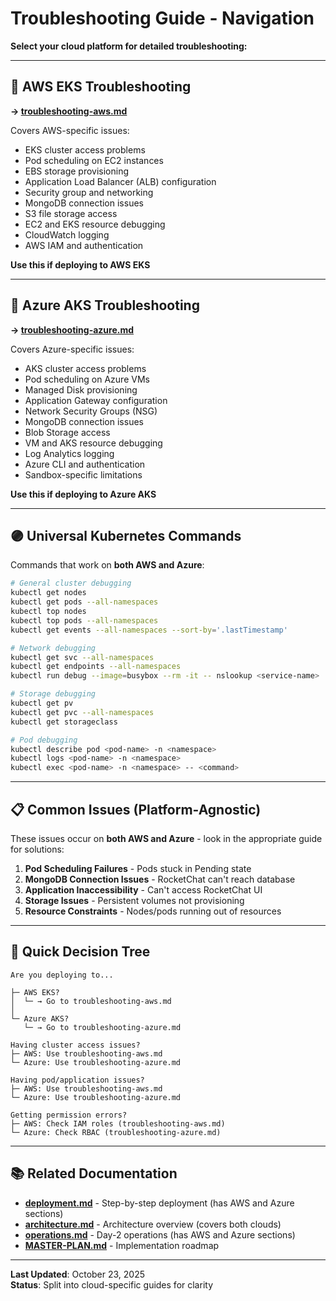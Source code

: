 # Troubleshooting Guide - Navigation

**Select your cloud platform for detailed troubleshooting:**

---

## 🔷 AWS EKS Troubleshooting

**→ [troubleshooting-aws.md](troubleshooting-aws.md)**

Covers AWS-specific issues:
- EKS cluster access problems
- Pod scheduling on EC2 instances
- EBS storage provisioning
- Application Load Balancer (ALB) configuration
- Security group and networking
- MongoDB connection issues
- S3 file storage access
- EC2 and EKS resource debugging
- CloudWatch logging
- AWS IAM and authentication

**Use this if deploying to AWS EKS**

---

## 🔶 Azure AKS Troubleshooting

**→ [troubleshooting-azure.md](troubleshooting-azure.md)**

Covers Azure-specific issues:
- AKS cluster access problems
- Pod scheduling on Azure VMs
- Managed Disk provisioning
- Application Gateway configuration
- Network Security Groups (NSG)
- MongoDB connection issues
- Blob Storage access
- VM and AKS resource debugging
- Log Analytics logging
- Azure CLI and authentication
- Sandbox-specific limitations

**Use this if deploying to Azure AKS**

---

## 🟣 Universal Kubernetes Commands

Commands that work on **both AWS and Azure**:

```bash
# General cluster debugging
kubectl get nodes
kubectl get pods --all-namespaces
kubectl top nodes
kubectl top pods --all-namespaces
kubectl get events --all-namespaces --sort-by='.lastTimestamp'

# Network debugging
kubectl get svc --all-namespaces
kubectl get endpoints --all-namespaces
kubectl run debug --image=busybox --rm -it -- nslookup <service-name>

# Storage debugging
kubectl get pv
kubectl get pvc --all-namespaces
kubectl get storageclass

# Pod debugging
kubectl describe pod <pod-name> -n <namespace>
kubectl logs <pod-name> -n <namespace>
kubectl exec <pod-name> -n <namespace> -- <command>
```

---

## 📋 Common Issues (Platform-Agnostic)

These issues occur on **both AWS and Azure** - look in the appropriate guide for solutions:

1. **Pod Scheduling Failures** - Pods stuck in Pending state
2. **MongoDB Connection Issues** - RocketChat can't reach database
3. **Application Inaccessibility** - Can't access RocketChat UI
4. **Storage Issues** - Persistent volumes not provisioning
5. **Resource Constraints** - Nodes/pods running out of resources

---

## 🚀 Quick Decision Tree

```
Are you deploying to...

├─ AWS EKS?
│  └─ → Go to troubleshooting-aws.md
│
└─ Azure AKS?
   └─ → Go to troubleshooting-azure.md

Having cluster access issues?
├─ AWS: Use troubleshooting-aws.md
└─ Azure: Use troubleshooting-azure.md

Having pod/application issues?
├─ AWS: Use troubleshooting-aws.md
└─ Azure: Use troubleshooting-azure.md

Getting permission errors?
├─ AWS: Check IAM roles (troubleshooting-aws.md)
└─ Azure: Check RBAC (troubleshooting-azure.md)
```

---

## 📚 Related Documentation

- **[deployment.md](deployment.md)** - Step-by-step deployment (has AWS and Azure sections)
- **[architecture.md](architecture.md)** - Architecture overview (covers both clouds)
- **[operations.md](operations.md)** - Day-2 operations (has AWS and Azure sections)
- **[MASTER-PLAN.md](MASTER-PLAN.md)** - Implementation roadmap

---

**Last Updated**: October 23, 2025  
**Status**: Split into cloud-specific guides for clarity
